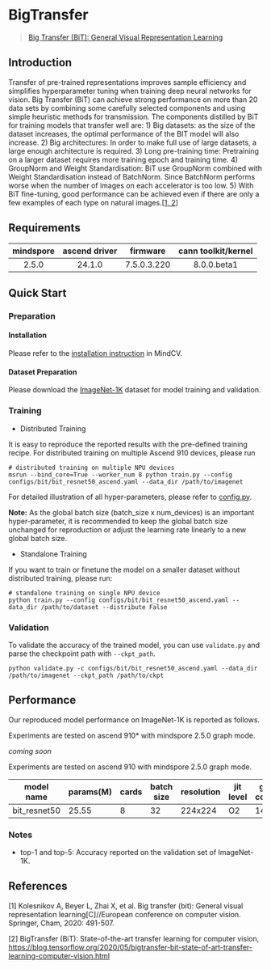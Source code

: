 # BigTransfer

> [Big Transfer (BiT): General Visual Representation Learning](https://arxiv.org/abs/1912.11370)


## Introduction

Transfer of pre-trained representations improves sample efficiency and simplifies hyperparameter tuning when training deep neural networks for vision.
Big Transfer (BiT) can achieve strong performance on more than 20 data sets by combining some carefully selected components and using simple heuristic
methods for transmission. The components distilled by BiT for training models that transfer well are: 1) Big datasets: as the size of the dataset increases,
the optimal performance of the BIT model will also increase. 2) Big architectures: In order to make full use of large datasets, a large enough architecture
is required. 3) Long pre-training time: Pretraining on a larger dataset requires more training epoch and training time. 4) GroupNorm and Weight Standardisation:
BiT use GroupNorm combined with Weight Standardisation instead of BatchNorm. Since BatchNorm performs worse when the number of images on each accelerator is
too low. 5) With BiT fine-tuning, good performance can be achieved even if there are only a few examples of each type on natural images.[[1, 2](#References)]

## Requirements
| mindspore | ascend driver |  firmware   | cann toolkit/kernel |
| :-------: | :-----------: | :---------: | :-----------------: |
|   2.5.0   |   24.1.0      | 7.5.0.3.220 |     8.0.0.beta1     |

## Quick Start

### Preparation

#### Installation

Please refer to the [installation instruction](https://mindspore-lab.github.io/mindcv/installation/) in MindCV.

#### Dataset Preparation

Please download the [ImageNet-1K](https://www.image-net.org/challenges/LSVRC/2012/index.php) dataset for model training and validation.

### Training

* Distributed Training

It is easy to reproduce the reported results with the pre-defined training recipe. For distributed training on multiple Ascend 910 devices, please run

```shell
# distributed training on multiple NPU devices
msrun --bind_core=True --worker_num 8 python train.py --config configs/bit/bit_resnet50_ascend.yaml --data_dir /path/to/imagenet
```


For detailed illustration of all hyper-parameters, please refer to [config.py](https://github.com/mindspore-lab/mindcv/blob/main/config.py).

**Note:**  As the global batch size  (batch_size x num_devices) is an important hyper-parameter, it is recommended to keep the global batch size unchanged for reproduction or adjust the learning rate linearly to a new global batch size.

* Standalone Training

If you want to train or finetune the model on a smaller dataset without distributed training, please run:

```shell
# standalone training on single NPU device
python train.py --config configs/bit/bit_resnet50_ascend.yaml --data_dir /path/to/dataset --distribute False
```

### Validation

To validate the accuracy of the trained model, you can use `validate.py` and parse the checkpoint path with `--ckpt_path`.

```
python validate.py -c configs/bit/bit_resnet50_ascend.yaml --data_dir /path/to/imagenet --ckpt_path /path/to/ckpt
```

## Performance

Our reproduced model performance on ImageNet-1K is reported as follows.

Experiments are tested on ascend 910* with mindspore 2.5.0 graph mode.

*coming soon*

Experiments are tested on ascend 910 with mindspore 2.5.0 graph mode.


| model name   | params(M) | cards | batch size | resolution | jit level | graph compile | ms/step | img/s   | acc@top1 | acc@top5 | recipe                                                                                         | weight                                                                                  |
| ------------ | --------- | ----- | ---------- | ---------- | --------- | ------------- | ------- | ------- | -------- | -------- | ---------------------------------------------------------------------------------------------- | --------------------------------------------------------------------------------------- |
| bit_resnet50 | 25.55     | 8     | 32         | 224x224    | O2        | 146s          | 74.52   | 3413.33 | 76.81    | 93.17    | [yaml](https://github.com/mindspore-lab/mindcv/blob/main/configs/bit/bit_resnet50_ascend.yaml) | [weights](https://download.mindspore.cn/toolkits/mindcv/bit/BiT_resnet50-1e4795a4.ckpt) |



### Notes
- top-1 and top-5: Accuracy reported on the validation set of ImageNet-1K.

## References

<!--- Guideline: Citation format should follow GB/T 7714. -->
[1] Kolesnikov A, Beyer L, Zhai X, et al. Big transfer (bit): General visual representation learning[C]//European conference on computer vision. Springer, Cham, 2020: 491-507.

[2] BigTransfer (BiT): State-of-the-art transfer learning for computer vision, https://blog.tensorflow.org/2020/05/bigtransfer-bit-state-of-art-transfer-learning-computer-vision.html
